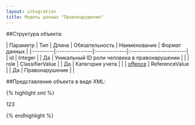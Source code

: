 ```yaml
---
layout: integration
title: Модель данных "Правонарушение"
---
```


##Структура объекта:

| Параметр | Тип | Длина | Обязательность | Наименование | Формат данных |
|:---------|:---------------|:-------------|:------------------------|
| id | Integer | | Да | Уникальный ID роли человека в правонарушении | |
| role | ClassifierValue | | Да | Категория учета | |
| [offence]({{site.baseurl}}/integration/models/offence.html) | ReferenceValue | | Да | Правонарушение | |


##Представление объекта в виде XML:

{% highlight xml %}
<offence>
  <!-- Идентификатор во внешней системе -->
  <id>123</id>

</offence>
{% endhighlight %}

